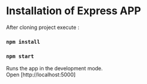 # Installation of Express APP

After cloning project execute :

### `npm install`
### `npm start`
Runs the app in the development mode.\
Open [http://localhost:5000]
